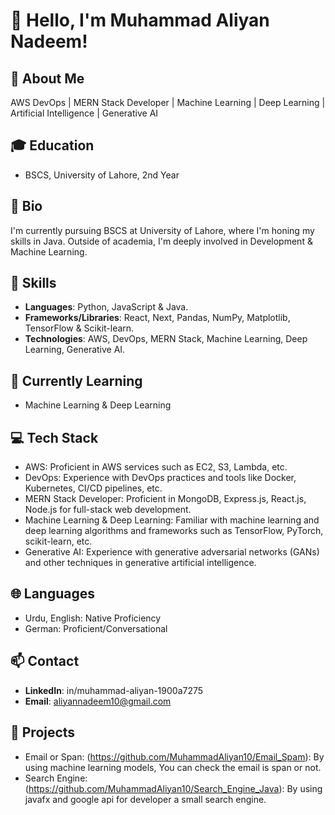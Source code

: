 # 👋 Hello, I'm Muhammad Aliyan Nadeem!

## 📝 About Me
AWS DevOps | MERN Stack Developer | Machine Learning | Deep Learning | Artificial Intelligence | Generative AI

## 🎓 Education
- BSCS, University of Lahore, 2nd Year

## 🌟 Bio
I'm currently pursuing BSCS at University of Lahore, where I'm honing my skills in Java. Outside of academia, I'm deeply involved in Development & Machine Learning.

## 💼 Skills
- **Languages**: Python, JavaScript &  Java.
- **Frameworks/Libraries**: React, Next, Pandas, NumPy, Matplotlib, TensorFlow & Scikit-learn.
- **Technologies**: AWS, DevOps, MERN Stack, Machine Learning, Deep Learning, Generative AI.

## 🌱 Currently Learning
- Machine Learning & Deep Learning

## 💻 Tech Stack
- AWS: Proficient in AWS services such as EC2, S3, Lambda, etc.
- DevOps: Experience with DevOps practices and tools like Docker, Kubernetes, CI/CD pipelines, etc.
- MERN Stack Developer: Proficient in MongoDB, Express.js, React.js, Node.js for full-stack web development.
- Machine Learning & Deep Learning: Familiar with machine learning and deep learning algorithms and frameworks such as TensorFlow, PyTorch, scikit-learn, etc.
- Generative AI: Experience with generative adversarial networks (GANs) and other techniques in generative artificial intelligence.

## 🌐 Languages
- Urdu, English: Native Proficiency
- German: Proficient/Conversational

## 📫 Contact
- **LinkedIn**: in/muhammad-aliyan-1900a7275
- **Email**: aliyannadeem10@gmail.com

## 🚀 Projects
- Email or Span: (https://github.com/MuhammadAliyan10/Email_Spam): By using machine learning models, You can check the email is span or not.
- Search Engine: (https://github.com/MuhammadAliyan10/Search_Engine_Java): By using javafx and google api for developer a small search engine.

